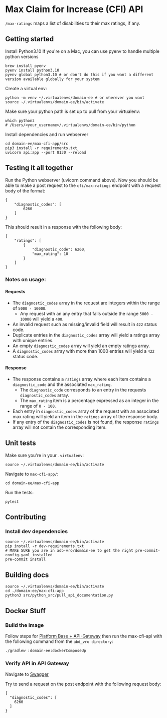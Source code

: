 # Max Claim for Increase (CFI) API

`/max-ratings` maps a list of disabilities to their max ratings, if any.

## Getting started

Install Python3.10
If you're on a Mac, you can use pyenv to handle multiple python versions

```
brew install pyenv
pyenv install python3.10
pyenv global python3.10 # or don't do this if you want a different version available globally for your system
```

Create a virtual env:

```
python -m venv ~/.virtualenvs/domain-ee # or wherever you want
source ~/.virtualenvs/domain-ee/bin/activate
```

Make sure your python path is set up to pull from your virtualenv:

```
which python3
# /Users/<your_username>/.virtualenvs/domain-ee/bin/python
```

Install dependencies and run webserver

```
cd domain-ee/max-cfi-app/src
pip3 install -r requirements.txt
uvicorn api:app --port 8130 --reload
```

## Testing it all together

Run the Python webserver (uvicorn command above). Now you should be able to make a post request to the `cfi/max-ratings`
endpoint with a request body of the format:

```
{
    "diagnostic_codes": [
        6260
    ]
}
```

This should result in a response with the following body:

```
{
    "ratings": [
        {
            "diagnostic_code": 6260,
            "max_rating": 10
        }
    ]
}
```

### Notes on usage:

#### Requests

* The `diagnostic_codes` array in the request are integers within the range of `5000 - 10000`.
    * Any request with an any entry that falls outside the range `5000 - 10000` will yield a `400`.
* An invalid request such as missing/invalid field will result in `422` status code.
* Duplicate entries in the `diagnostic_codes` array will yield a ratings array with unique entries.
* An empty `diagnostic_codes` array will yield an empty ratings array.
* A `diagnostic_codes` array with more than 1000 entries will yield a `422` status code.

#### Response

* The response contains a `ratings` array where each item contains a `diagnostic_code` and the associated `max_rating`.
    * The `diagnostic_code` corresponds to an entry in the requests `diagnostic_codes` array.
    * The `max_rating` item is a percentage expressed as an integer in the range of `0 - 100`.
* Each entry in `diagnostic_codes` array of the request with an associated max rating will yield an item in
  the `ratings` array of the response body.
* If any entry of the `diagnostic_codes` is not found, the response `ratings` array will not contain the corresponding
  item.

## Unit tests

Make sure you're in your `.virtualenv`:

```
source ~/.virtualenvs/domain-ee/bin/activate
```

Navigate to `max-cfi-app/`:

```
cd domain-ee/max-cfi-app
```

Run the tests:

```
pytest
```

## Contributing

### Install dev dependencies

```
source ~/.virtualenvs/domain-ee/bin/activate
pip install -r dev-requirements.txt
# MAKE SURE you are in adb-vro/domain-ee to get the right pre-commit-config.yaml installed
pre-commit install
```

## Building docs

```
source ~/.virtualenvs/domain-ee/bin/activate
cd ./domain-ee/max-cfi-app
python3 src/python_src/pull_api_documentation.py
```

## Docker Stuff

### Build the image

Follow steps for
[Platform Base + API-Gateway](https://github.com/department-of-veterans-affairs/abd-vro/wiki/Docker-Compose#platform-base)
then run the max-cfi-api with the following command from the `abd_vro directory`:

```
./gradlew :domain-ee:dockerComposeUp
```

### Verify API in API Gateway

Navigate to [Swagger](http://localhost:8060/webjars/swagger-ui/index.html?urls.primaryName=3.%20Max%20CFI%20API)

Try to send a request on the post endpoint with the following request body:

```
{
  "diagnostic_codes": [
    6260
  ]
}
```
